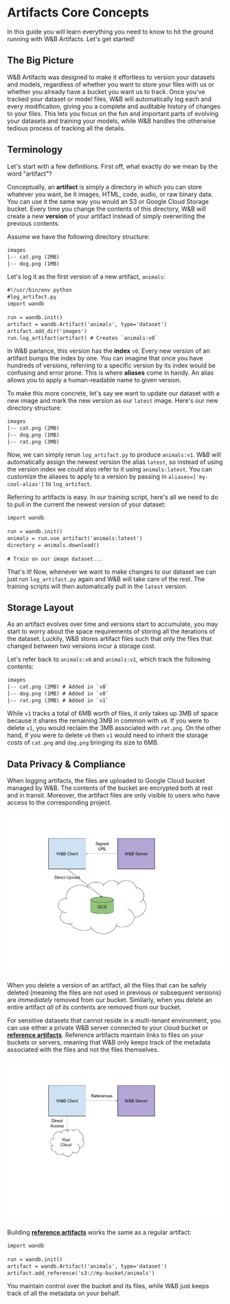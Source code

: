 # Artifacts Core Concepts

In this guide you will learn everything you need to know to hit the ground running with W&B Artifacts. Let's get started!

## The Big Picture

W&B Artifacts was designed to make it effortless to version your datasets and models, regardless of whether you want to store your files with us or whether you already have a bucket you want us to track. Once you've tracked your dataset or model files, W&B will automatically log each and every modification, giving you a complete and auditable history of changes to your files. This lets you focus on the fun and important parts of evolving your datasets and training your models, while W&B handles the otherwise tedious process of tracking all the details.

## Terminology

Let's start with a few definitions. First off, what exactly do we mean by the word "artifact"?

Conceptually, an **artifact** is simply a directory in which you can store whatever you want, be it images, HTML, code, audio, or raw binary data. You can use it the same way you would an S3 or Google Cloud Storage bucket. Every time you change the contents of this directory, W&B will create a new **version** of your artifact instead of simply overwriting the previous contents.

Assume we have the following directory structure:

```text
images
|-- cat.png (2MB)
|-- dog.png (1MB)
```

Let's log it as the first version of a new artifact, `animals`:

```text
#!/usr/bin/env python
#log_artifact.py
import wandb

run = wandb.init()
artifact = wandb.Artifact('animals', type='dataset')
artifact.add_dir('images')
run.log_artifact(artifact) # Creates `animals:v0`
```

In W&B parlance, this version has the **index** `v0`. Every new version of an artifact bumps the index by one. You can imagine that once you have hundreds of versions, referring to a specific version by its index would be confusing and error prone. This is where **aliases** come in handy. An alias allows you to apply a human-readable name to given version.

To make this more concrete, let's say we want to update our dataset with a new image and mark the new version as our `latest` image. Here's our new directory structure:

```text
images
|-- cat.png (2MB)
|-- dog.png (1MB)
|-- rat.png (3MB)
```

Now, we can simply rerun `log_artifact.py` to produce `animals:v1`. W&B will automatically assign the newest version the alias `latest`, so instead of using the version index we could also refer to it using `animals:latest`. You can customize the aliases to apply to a version by passing in `aliases=['my-cool-alias']` to `log_artifact`.

Referring to artifacts is easy. In our training script, here's all we need to do to pull in the current the newest version of your dataset:

```text
import wandb

run = wandb.init()
animals = run.use_artifact('animals:latest')
directory = animals.download()

# Train on our image dataset...
```

That's it! Now, whenever we want to make changes to our dataset we can just run `log_artifact.py` again and W&B will take care of the rest. The training scripts will then automatically pull in the `latest` version.

## Storage Layout

As an artifact evolves over time and versions start to accumulate, you may start to worry about the space requirements of storing all the iterations of the dataset. Luckily, W&B stores artifact files such that only the files that changed between two versions incur a storage cost.

Let's refer back to `animals:v0` and `animals:v1`, which track the following contents:

```text
images
|-- cat.png (2MB) # Added in `v0`
|-- dog.png (1MB) # Added in `v0`
|-- rat.png (3MB) # Added in `v1`
```

While `v1` tracks a total of 6MB worth of files, it only takes up 3MB of space because it shares the remaining 3MB in common with `v0`. If you were to delete `v1`, you would reclaim the 3MB associated with `rat.png`. On the other hand, if you were to delete `v0` then `v1` would need to inherit the storage costs of `cat.png` and `dog.png` bringing its size to 6MB.

## Data Privacy & Compliance

When logging artifacts, the files are uploaded to Google Cloud bucket managed by W&B. The contents of the bucket are encrypted both at rest and in transit. Moreover, the artifact files are only visible to users who have access to the corresponding project.

![](../.gitbook/assets/image%20%2817%29.png)

When you delete a version of an artifact, all the files that can be safely deleted \(meaning the files are not used in previous or subsequent versions\) are _immediately_ removed from our bucket. Similarly, when you delete an entire artifact _all_ of its contents are removed from our bucket.

For sensitive datasets that cannot reside in a multi-tenant environment, you can use either a private W&B server connected to your cloud bucket or [**reference artifacts**](references.md). Reference artifacts maintain links to files on your buckets or servers, meaning that W&B only keeps track of the metadata associated with the files and not the files themselves.

![](../.gitbook/assets/image%20%284%29.png)

Building [**reference artifacts**](references.md) works the same as a regular artifact:

```text
import wandb

run = wandb.init()
artifact = wandb.Artifact('animals', type='dataset')
artifact.add_reference('s3://my-bucket/animals')
```

You maintain control over the bucket and its files, while W&B just keeps track of all the metadata on your behalf.

